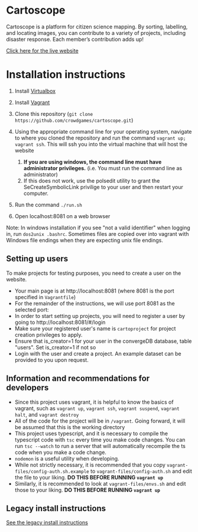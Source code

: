 # Cartoscope

Cartoscope is a platform for citizen science mapping. By sorting, labelling, and locating images, you can contribute to a variety of projects, including disaster response. Each member’s contribution adds up!

[Click here for the live website](https://cartosco.pe/#/home)

# Installation instructions

 1. Install [Virtualbox](https://www.virtualbox.org/)
 2. Install [Vagrant](https://www.vagrantup.com/downloads)
 3. Clone this repository (`git clone https://github.com/crowdgames/cartoscope.git`)
 4. Using the appropriate command line for your operating system, navigate to where you cloned the repository and run the command `vagrant up; vagrant ssh`. This will ssh you into the virtual machine that will host the website
     1. **If you are using windows, the command line must have administrator privileges.** (i.e. You must run the command line as administrator)
     2. If this does not work, use the polsedit utility to grant the SeCreateSymbolicLink privilige to your user and then restart your computer.

 5. Run the command `./run.sh`
 6. Open localhost:8081 on a web browser
 
Note: In windows installation if you see "not a valid identifier" when logging in, run `dos2unix .bashrc`. Sometimes files are copied over into vagrant with Windows file endings when they are expecting unix file endings.
      
## Setting up users

To make projects for testing purposes, you need to create a user on the website.

 - Your main page is at http://localhost:8081 (where 8081 is the port specified in `Vagrantfile`)
 - For the remainder of the instructions, we will use port 8081 as the selected port:
 - In order to start setting up projects, you will need to register a user by going to http://localhost:8081/#/login
 - Make sure your registered user's name is `cartoproject` for project creation privileges to apply.
 - Ensure that is_creator=1 for your user in the convergeDB database, table "users". Set is_creator=1 if not so
 - Login with the user and create a project. An example dataset can be provided to you upon request.
	
## Information and recommendations for developers

 - Since this project uses vagrant, it is helpful to know the basics of vagrant, such as `vagrant up`, `vagrant ssh`, `vagrant suspend`, `vagrant halt`, and `vagrant destroy`
 - All of the code for the project will be in `/vagrant`. Going forward, it will be assumed that this is the working directory
 - This project uses typescript, and it is necessary to compile the typescript code with `tsc` every time you make code changes. You can run `tsc --watch` to run a server that will automatically recompile the ts code when you make a code change.
 - `nodemon` is a useful utility when developing.
 - While not strictly necessary, it is recommended that you copy `vagrant-files/config-auth.sh.example` to `vagrant-files/config-auth.sh` and edit the file to your liking. **DO THIS BEFORE RUNNING `vagrant up`**
 - Similarly, it is recommended to look at `vagrant-files/envs.sh` and edit those to your liking. **DO THIS BEFORE RUNNING `vagrant up`**

## Legacy install instructions

[See the legacy install instructions](docs/legacy_install_instructions.md)

